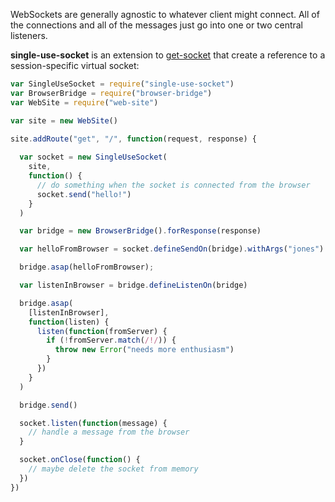 WebSockets are generally agnostic to whatever client might connect. All of the connections and all of the messages just go into one or two central listeners.

**single-use-socket** is an extension to [get-socket](https://github.com/erikpukinskis/get-socket) that create a reference to a session-specific virtual socket:

```javascript
var SingleUseSocket = require("single-use-socket")
var BrowserBridge = require("browser-bridge")
var WebSite = require("web-site")

var site = new WebSite()

site.addRoute("get", "/", function(request, response) {
  
  var socket = new SingleUseSocket(
    site,
    function() {
      // do something when the socket is connected from the browser
      socket.send("hello!")
    }
  )

  var bridge = new BrowserBridge().forResponse(response)

  var helloFromBrowser = socket.defineSendOn(bridge).withArgs("jones")

  bridge.asap(helloFromBrowser);

  var listenInBrowser = bridge.defineListenOn(bridge)

  bridge.asap(
    [listenInBrowser],
    function(listen) {
      listen(function(fromServer) {
        if (!fromServer.match(/!/)) {
          throw new Error("needs more enthusiasm")
        }
      })
    }
  )

  bridge.send()

  socket.listen(function(message) {
    // handle a message from the browser
  }

  socket.onClose(function() {
    // maybe delete the socket from memory
  })
})
```

